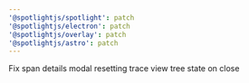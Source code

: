 ```yaml
---
'@spotlightjs/spotlight': patch
'@spotlightjs/electron': patch
'@spotlightjs/overlay': patch
'@spotlightjs/astro': patch
---
```


Fix span details modal resetting trace view tree state on close
